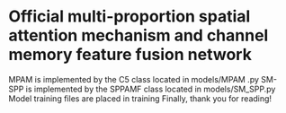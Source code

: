 # Official multi-proportion spatial attention mechanism and channel memory feature fusion network
MPAM is implemented by the C5 class located in models/MPAM .py
SM-SPP is implemented by the SPPAMF class located in models/SM_SPP.py
Model training files are placed in training
Finally, thank you for reading!